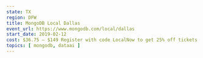 ```yaml
---
state: TX
region: DFW
title: MongoDB Local Dallas
event_url: https://www.mongodb.com/local/dallas
start_date: 2019-02-12
cost: $36.75 – $149 Register with code LocalNow to get 25% off tickets.
topics: [ mongodb, dataai ]
---
```

